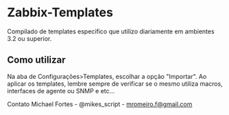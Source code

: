# Zabbix-Templates

Compilado de templates especifico que utilizo diariamente em ambientes 3.2 ou superior.

## Como utilizar
Na aba de Configurações>Templates, escolhar a opção "Importar".
Ao aplicar os templates, lembre sempre de verificar se o mesmo utiliza macros, interfaces de agente ou SNMP e etc...

Contato
Michael Fortes - @mikes_script - mromeiro.f@gmail.com
